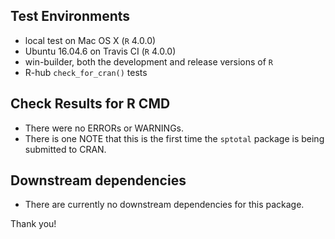 ## Test Environments

- local test on Mac OS X (`R` 4.0.0)
- Ubuntu 16.04.6 on Travis CI (`R` 4.0.0)
- win-builder, both the development and release versions of `R`
- R-hub `check_for_cran()` tests

## Check Results for R CMD

- There were no ERRORs or WARNINGs.
- There is one NOTE that this is the first time the `sptotal` package is being submitted to CRAN.

## Downstream dependencies

- There are currently no downstream dependencies for this package.

Thank you!


